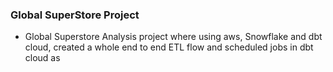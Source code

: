 ### Global SuperStore Project 
- Global Superstore Analysis project where using aws, Snowflake and dbt cloud, created a whole end to end ETL flow and scheduled jobs in dbt cloud as 
